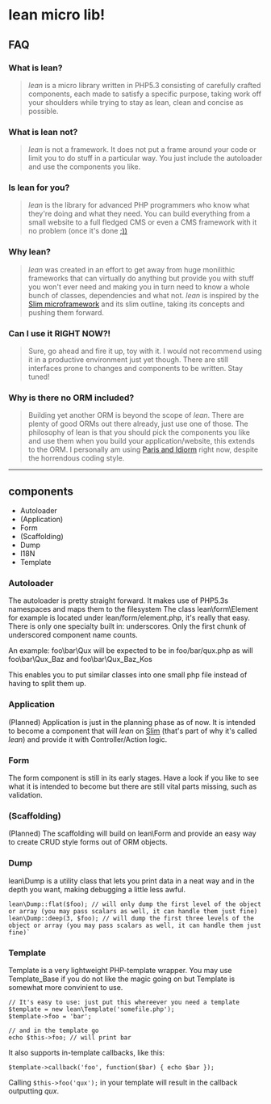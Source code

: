 # lean micro lib!

## FAQ
### What is lean?
> _lean_ is a micro library written in PHP5.3 consisting of carefully crafted components, each made to satisfy a specific purpose, taking work off your shoulders while trying to stay as lean, clean and concise as possible.

### What is lean not?
> _lean_ is not a framework. It does not put a frame around your code or limit you to do stuff in a particular way. You just include the autoloader and use the components you like.

### Is lean for you?
> _lean_ is the library for advanced PHP programmers who know what they're doing and what they need. You can build everything from a small website to a full fledged CMS or even a CMS framework with it no problem (once it's done [;))](http://xkcd.com/541/ "xkcd on smileys in paranthesis")

### Why lean?
> _lean_ was created in an effort to get away from huge monilithic frameworks that can virtually do anything but provide you with stuff you won't ever need and making you in turn need to know a whole bunch of classes, dependencies and what not.
> _lean_ is inspired by the [Slim microframework](http://www.slimframework.com/ "Slim") and its slim outline, taking its concepts and pushing them forward.

### Can I use it RIGHT NOW?!
> Sure, go ahead and fire it up, toy with it. I would not recommend using it in a productive environment just yet though. There are still interfaces prone to changes and components to be written. Stay tuned!

### Why is there no ORM included?
> Building yet another ORM is beyond the scope of _lean_. There are plenty of good ORMs out there already, just use one of those. The philosophy of lean is that you should pick the components you like and use them when you build your application/website, this extends to the ORM.
I personally am using [Paris and Idiorm](http://j4mie.github.com/idiormandparis/ "paris and idorm") right now, despite the horrendous coding style.


---

## components

+ Autoloader
+ (Application)
+ Form
+ (Scaffolding)
+ Dump
+ I18N
+ Template

### Autoloader

The autoloader is pretty straight forward. It makes use of PHP5.3s namespaces and maps them to the filesystem
The class lean\form\Element for example is located under lean/form/element.php, it's really that easy.
There is only one specialty built in: underscores. Only the first chunk of underscored component name counts.

An example:
foo\bar\Qux will be expected to be in foo/bar/qux.php
as will foo\bar\Qux_Baz and foo\bar\Qux_Baz_Kos

This enables you to put similar classes into one small php file instead of having to split them up.

### Application
(Planned) Application is just in the planning phase as of now. It is intended to become a component that will _lean_ on [Slim](http://www.slimframework.com/ "Slim") (that's part of why it's called _lean_) and provide it with Controller/Action logic.

### Form
The form component is still in its early stages. Have a look if you like to see what it is intended to become but there are still vital parts missing, such as validation.

### (Scaffolding)
(Planned) The scaffolding will build on lean\Form and provide an easy way to create CRUD style forms out of ORM objects.

### Dump
lean\Dump is a utility class that lets you print data in a neat way and in the depth you want,  making debugging a little less awful.

    lean\Dump::flat($foo); // will only dump the first level of the object or array (you may pass scalars as well, it can handle them just fine)
    lean\Dump::deep(3, $foo); // will dump the first three levels of the object or array (you may pass scalars as well, it can handle them just fine)`

### Template
Template is a very lightweight PHP-template wrapper. You may use Template_Base if you do not like the magic going on but Template is somewhat more convinient to use.

    // It's easy to use: just put this whereever you need a template
    $template = new lean\Template('somefile.php');
    $template->foo = 'bar';

    // and in the template go
    echo $this->foo; // will print bar

It also supports in-template callbacks, like this:

    $template->callback('foo', function($bar) { echo $bar });

Calling `$this->foo('qux');` in your template will result in the callback outputting _qux_.